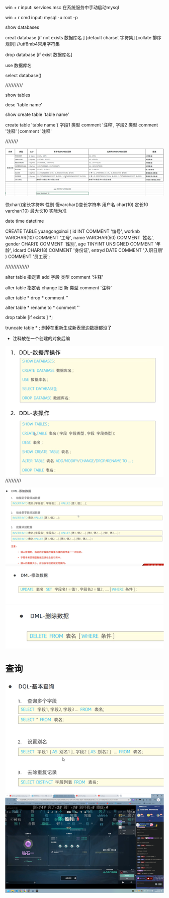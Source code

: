 win + r input: services.msc 在系统服务中手动启动mysql

win + r cmd  input: mysql -u root -p 



show databases

creat database  [if not exists 数据库名 ]  [default charset 字符集]  [collate 排序规则] //utf8mb4常用字符集

drop database [if exist 数据库名]  

use 数据库名

select database()


///////////



show tables

desc 'table name'

show create table 'table name'

create table 'table name'(
    字段1 类型  comment '注释',
    字段2 类型 comment '注释'
)comment '注释'


////////

![alt text](image.png)

快char()定长字符串  性别
慢varchar()变长字符串   用户名
char(10) 定长10
varchar(10)  最大长10 实际为准

date
time
datetime

CREATE TABLE yuangongxinxi (
    id INT COMMENT '编号',
    worknb VARCHAR(10) COMMENT '工号',
    name VARCHAR(50) COMMENT '姓名',
    gender CHAR(1) COMMENT '性别',
    age TINYINT UNSIGNED COMMENT '年龄',
    idcard CHAR(18) COMMENT '身份证',
    entryd DATE COMMENT '入职日期'
) COMMENT '员工表';

///////////////

alter table 指定表 add 字段 类型 comment '注释'


alter table 指定表 change 旧 新 类型 comment '注释'

alter table * drop * comment  ''

alter table * rename to * comment ''

drop table [if exists ] *;

truncate table * ;  删掉在重新生成新表里边数据都没了

- 注释放在一个创建的对象后编

![alt text](image-1.png)
//////////

![alt text](image-2.png)
![alt text](image-3.png)
![alt text](image-4.png)



# 查询
![alt text](image-5.png)
![alt text](image-6.png)